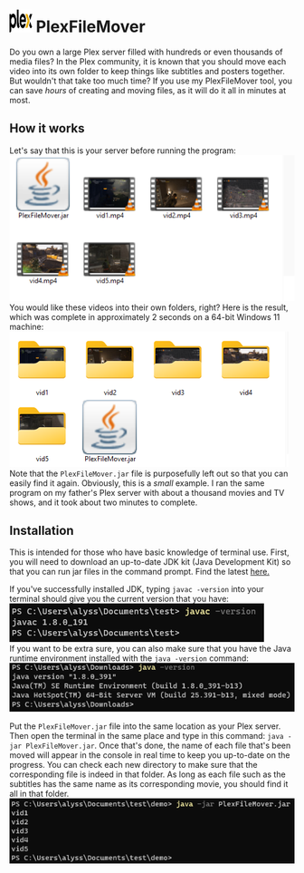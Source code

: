 # <img src="https://github.com/alyssarose05/PlexFileMover/blob/main/Images/Plex_logo_2022.svg.png" width="40" height="40"> PlexFileMover



Do you own a large Plex server filled with hundreds or even thousands of media files? In the Plex community, it is known that you should move each video into its own folder to keep things like subtitles and posters together. But wouldn't that take too much time?
If you use my PlexFileMover tool, you can save _hours_ of creating and moving files, as it will do it all in minutes at most. 

## How it works
Let's say that this is your server before running the program:<br>
![](Images/before.png)<br>
You would like these videos into their own folders, right? Here is the result, which was complete in approximately 2 seconds on a 64-bit Windows 11 machine:<br>
![](Images/after.png)<br>
Note that the `PlexFileMover.jar` file is purposefully left out so that you can easily find it again. Obviously, this is a _small_ example. I ran the same program on my father's Plex server with about a thousand movies and TV shows, and it took about two minutes to complete.

## Installation
This is intended for those who have basic knowledge of terminal use. First, you will need to download an up-to-date JDK kit (Java Development Kit) so that you can run jar files in the command prompt. Find the latest <a href="https://www.oracle.com/java/technologies/downloads/#jdk21-windows">here.</a> 

If you've successfully installed JDK, typing `javac -version` into your terminal should give you the current version that you have:<br>
![](Images/javac.png)<br>
If you want to be extra sure, you can also make sure that you have the Java runtime environment installed with the `java -version` command:<br>
![](Images/java.png)<br>

Put the `PlexFileMover.jar` file into the same location as your Plex server. Then open the terminal in the same place and type in this command: `java -jar PlexFileMover.jar`. Once that's done, the name of each file that's been moved will appear in the console in real time to keep you up-to-date on the progress. You can check each new directory to make sure that the corresponding file is indeed in that folder. As long as each file such as the subtitles has the same name as its corresponding movie, you should find it all in that folder.
![](Images/cmd.png)


